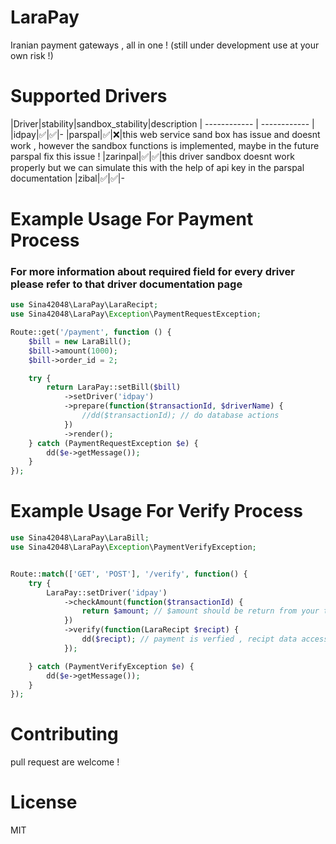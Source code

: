 # LaraPay
Iranian payment gateways , all in one ! (still under development use at your own risk !)

# Supported Drivers
|Driver|stability|sandbox_stability|description
| ------------ | ------------ |
|idpay|✅|✅|-
|parspal|✅|❌|this web service sand box has issue and doesnt work , however the sandbox functions is implemented, maybe in the future parspal fix this issue !
|zarinpal|✅|✅|this driver sandbox doesnt work properly but we can simulate this with the help of api key in the parspal documentation
|zibal|✅|✅|-

# Example Usage For Payment Process
### For more information about required field for every driver please refer to that driver documentation page
```php
use Sina42048\LaraPay\LaraRecipt;
use Sina42048\LaraPay\Exception\PaymentRequestException;

Route::get('/payment', function () {
    $bill = new LaraBill();
    $bill->amount(1000);
    $bill->order_id = 2;

    try {
        return LaraPay::setBill($bill)
            ->setDriver('idpay')
            ->prepare(function($transactionId, $driverName) {
                //dd($transactionId); // do database actions
            })
            ->render();
    } catch (PaymentRequestException $e) {
        dd($e->getMessage());
    }
});
```

# Example Usage For Verify Process
```php
use Sina42048\LaraPay\LaraBill;
use Sina42048\LaraPay\Exception\PaymentVerifyException;


Route::match(['GET', 'POST'], '/verify', function() {
    try {
        LaraPay::setDriver('idpay')
            ->checkAmount(function($transactionId) {
                return $amount; // $amount should be return from your table in database based on transaction id
            })
            ->verify(function(LaraRecipt $recipt) {
                dd($recipt); // payment is verfied , recipt data accessable
            });

    } catch (PaymentVerifyException $e) {
        dd($e->getMessage());
    }
});
```
# Contributing
pull request are welcome !

# License
MIT
